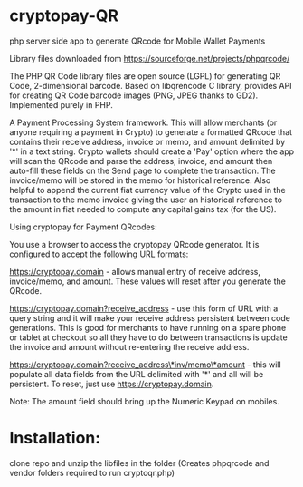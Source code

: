 # cryptopay-QR
php server side app to generate QRcode for Mobile Wallet Payments

Library files downloaded from https://sourceforge.net/projects/phpqrcode/

The PHP QR Code library files are open source (LGPL) for generating QR Code, 2-dimensional barcode. Based on libqrencode C library, provides API for creating QR Code barcode images (PNG, JPEG thanks to GD2). Implemented purely in PHP.

A Payment Processing System framework. This will allow merchants (or anyone requiring a payment in Crypto) to generate a formatted QRcode that contains their receive address, invoice or memo, and amount delimited by '*' in a text string. Crypto wallets should create a 'Pay' option where the app will scan the QRcode and parse the address, invoice, and amount then auto-fill these fields on the Send page to complete the transaction. The invoice/memo will be stored in the memo for historical reference. Also helpful to append the current fiat currency value of the Crypto used in the transaction to the memo invoice giving the user an historical reference to the amount in fiat needed to compute any capital gains tax (for the US).

Using cryptopay for Payment QRcodes:

You use a browser to access the cryptopay QRcode generator. It is configured to accept the following URL formats:

https://cryptopay.domain - allows manual entry of receive address, invoice/memo, and amount. These values will reset after you generate the QRcode.

https://cryptopay.domain?receive_address - use this form of URL with a query string and it will make your receive address persistent between code generations. This is good for merchants to have running on a spare phone or tablet at checkout so all they have to do between transactions is update the invoice and amount without re-entering the receive address.

https://cryptopay.domain?receive_address\*inv/memo\*amount - this will populate all data fields from the URL delimited with '*' and all will be persistent. To reset, just use https://cryptopay.domain.

Note: The amount field should bring up the Numeric Keypad on mobiles.

# Installation:

clone repo and unzip the libfiles in the folder (Creates phpqrcode and vendor folders required to run cryptoqr.php)

